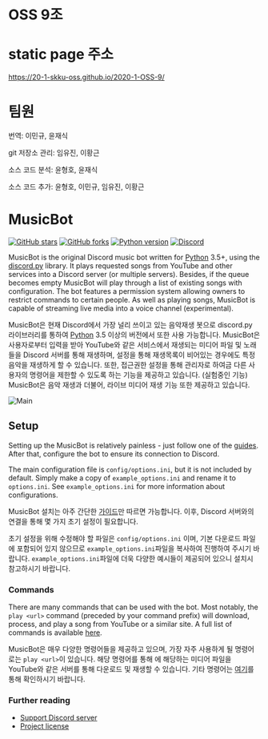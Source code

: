 # OSS 9조

# static page 주소

https://20-1-skku-oss.github.io/2020-1-OSS-9/

# 팀원

번역:	이민규, 윤재식

git 저장소 관리:	임유진, 이황근

소스 코드 분석:	윤형호, 윤재식

소스 코드 추가:	윤형호, 이민규, 임유진, 이황근

# MusicBot

[![GitHub stars](https://img.shields.io/github/stars/Just-Some-Bots/MusicBot.svg)](https://github.com/Just-Some-Bots/MusicBot/stargazers)
[![GitHub forks](https://img.shields.io/github/forks/Just-Some-Bots/MusicBot.svg)](https://github.com/Just-Some-Bots/MusicBot/network)
[![Python version](https://img.shields.io/badge/python-3.5%2C%203.6%2C%203.7-blue.svg)](https://python.org)
[![Discord](https://discordapp.com/api/guilds/129489631539494912/widget.png?style=shield)](https://discord.gg/bots)

MusicBot is the original Discord music bot written for [Python](https://www.python.org "Python homepage") 3.5+, using the [discord.py](https://github.com/Rapptz/discord.py) library. It plays requested songs from YouTube and other services into a Discord server (or multiple servers). Besides, if the queue becomes empty MusicBot will play through a list of existing songs with configuration. The bot features a permission system allowing owners to restrict commands to certain people. As well as playing songs, MusicBot is capable of streaming live media into a voice channel (experimental).

MusicBot은 현재 Discord에서 가장 널리 쓰이고 있는 음악재생 봇으로 discord.py 라이브러리를 통하여 [Python](https://www.python.org "Python homepage") 3.5 이상의 버전에서 또한 사용 가능합니다. MusicBot은 사용자로부터 입력을 받아 YouTube와 같은 서비스에서 재생되는 미디어 파일 및 노래들을 Discord 서버를 통해 재생하며, 설정을 통해 재생목록이 비어있는 경우에도 특정 음악을 재생하게 할 수 있습니다. 또한, 접근권한 설정을 통해 관리자로 하여금 다른 사용자의 명령어을 제한할 수 있도록 하는 기능을 제공하고 있습니다.
(실험중인 기능) MusicBot은 음악 재생과 더불어, 라이브 미디어 재생 기능 또한 제공하고 있습니다. 

![Main](https://i.imgur.com/FWcHtcS.png)

## Setup
Setting up the MusicBot is relatively painless - just follow one of the [guides](https://just-some-bots.github.io/MusicBot/). After that, configure the bot to ensure its connection to Discord.

The main configuration file is `config/options.ini`, but it is not included by default. Simply make a copy of `example_options.ini` and rename it to `options.ini`. See `example_options.ini` for more information about configurations.

MusicBot 설치는 아주 간단한 [가이드](https://just-some-bots.github.io/MusicBot/)만 따르면 가능합니다. 이후, Discord 서버와의 연결을 통해 몇 가지 초기 설정이 필요합니다.

초기 설정을 위해 수정해야 할 파일은 `config/options.ini` 이며, 기본 다운로드 파일에 포함되어 있지 않으므로 `example_options.ini`파일을 복사하여 진행하여 주시기 바랍니다. `example_options.ini`파일에 더욱 다양한 예시들이 제공되어 있으니 설치시 참고하시기 바랍니다.

### Commands

There are many commands that can be used with the bot. Most notably, the `play <url>` command (preceded by your command prefix) will download, process, and play a song from YouTube or a similar site. A full list of commands is available [here](https://just-some-bots.github.io/MusicBot/using/commands/ "Commands").

MusicBot은 매우 다양한 명령어들을 제공하고 있으며, 가장 자주 사용하게 될 명령어로는 `play <url>`이 있습니다. 해당 명령어를 통해 <url>에 해당하는 미디어 파일을 YouTube와 같은 서버를 통해 다운로드 및 재생할 수 있습니다. 기타 명령어는 [여기](https://just-some-bots.github.io/MusicBot/using/commands/ "Commands")를 통해 확인하시기 바랍니다.

### Further reading

* [Support Discord server](https://discord.gg/bots)
* [Project license](LICENSE)
